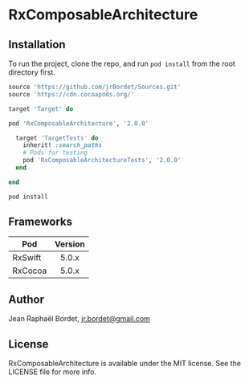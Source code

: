 # RxComposableArchitecture


## Installation

To run the project, clone the repo, and run `pod install` from the root directory first.

```ruby
source 'https://github.com/jrBordet/Sources.git'
source 'https://cdn.cocoapods.org/'

target 'Target' do

pod 'RxComposableArchitecture', '2.0.0'

  target 'TargetTests' do
    inherit! :search_paths
    # Pods for testing
    pod 'RxComposableArchitectureTests', '2.0.0'
  end

end

```

```ruby
pod install
```

## Frameworks


| Pod               | Version         
| -------------     |:-------------:| 
| RxSwift           | 5.0.x         |
| RxCocoa           | 5.0.x         |


## Author

Jean Raphaël Bordet, jr.bordet@gmail.com

## License

RxComposableArchitecture is available under the MIT license. See the LICENSE file for more info.
